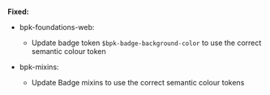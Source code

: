 **Fixed:**

- bpk-foundations-web:
    - Update badge token `$bpk-badge-background-color` to use the correct semantic colour token

- bpk-mixins:
    - Update Badge mixins to use the correct semantic colour tokens